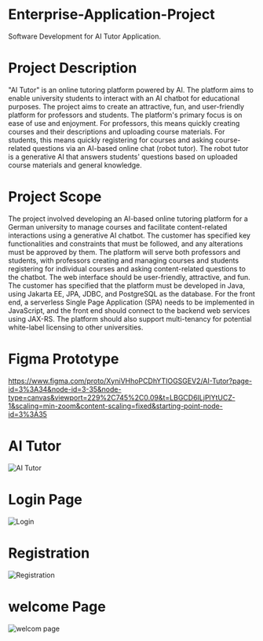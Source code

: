 # Enterprise-Application-Project
Software Development for AI Tutor Application.


# Project Description
"AI Tutor" is an online tutoring platform powered by AI. The platform aims to enable university students to interact with an AI chatbot for educational purposes. The project aims to create an attractive, fun, and user-friendly platform for professors and students.
The platform's primary focus is on ease of use and enjoyment. For professors, this means quickly creating courses and their descriptions and uploading course materials. For students, this means quickly registering for courses and asking course-related questions via an AI-based online chat (robot tutor). The robot tutor is a generative AI that answers students' questions based on uploaded course materials and general knowledge.

# Project Scope
The project involved developing an AI-based online tutoring platform for a German university to manage courses and facilitate content-related interactions using a generative AI chatbot. The customer has specified key functionalities and constraints that must be followed, and any alterations must be approved by them. 
The platform will serve both professors and students, with professors creating and managing courses and students registering for individual courses and asking content-related questions to the chatbot. The web interface should be user-friendly, attractive, and fun. 
The customer has specified that the platform must be developed in Java, using Jakarta EE, JPA, JDBC, and PostgreSQL as the database. For the front end, a serverless Single Page Application (SPA) needs to be implemented in JavaScript, and the front end should connect to the backend web services using JAX-RS. The platform should also support multi-tenancy for potential white-label licensing to other universities.

# Figma Prototype
https://www.figma.com/proto/XyniVHhoPCDhYTIOGSGEV2/AI-Tutor?page-id=3%3A34&node-id=3-35&node-type=canvas&viewport=229%2C745%2C0.09&t=LBGCD6ILjPlYtUCZ-1&scaling=min-zoom&content-scaling=fixed&starting-point-node-id=3%3A35

# AI Tutor
![AI Tutor](https://github.com/user-attachments/assets/07532d19-9648-4b53-965c-7d24fd77c417)

# Login Page
![Login](https://github.com/user-attachments/assets/efb5c312-36c7-416c-ae4a-9d68b8584e81)

# Registration
![Registration](https://github.com/user-attachments/assets/3a278a79-8c66-4f9c-9311-c42181da43f4)

# welcome Page
![welcom page](https://github.com/user-attachments/assets/c6d37f16-f6e4-4e83-96c7-ec03a87c53ec)






